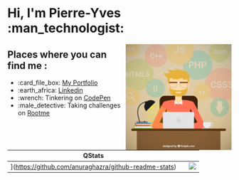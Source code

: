 <h1><b>Hi, I'm Pierre-Yves :man_technologist:</b></h1>

<img src="https://github.com/Pi-L/Pi-L/raw/master/images/dev_freepik.jpg" alt="Coder in action - Image from freepik.com" align="right" width="238px">

<h2>Places where you can find me : </h2>
<ul>
	<li>:card_file_box: <a href="https://legeay.info">My Portfolio</a></li>
	<li>:earth_africa: <a href="https://www.linkedin.com/in/pyl/">Linkedin</a></li>
	<li>:wrench: Tinkering on <a href="https://codepen.io/pi-L/">CodePen</a></li>
	<li>:male_detective: Taking challenges on <a href="https://www.root-me.org/pi-L">Rootme</a></li>
</ul>
<br>
<br>

| QStats | | |
| :---: |:---:| :---:|
| [](https://github-readme-stats.vercel.app/api?username=Pi-L&count_private=true&theme=slateorange&show_icons=true)](https://github.com/anuraghazra/github-readme-stats) |  | ![](https://github-readme-stats.vercel.app/api/top-langs/?username=Pi-L&theme=slateorange&hide_langs_below=5&count_private=true) |

